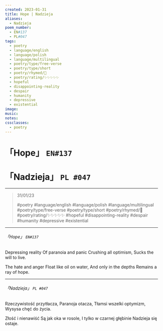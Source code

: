 ```yaml
---
created: 2023-01-31
title: Hope | Nadzieja
aliases:
  - Nadzieja
poem_number:
  - EN#137
  - PL#047
tags:
  - poetry
  - language/english
  - language/polish
  - language/multilingual
  - poetry/type/free-verse
  - poetry/type/short
  - poetry/rhymed/🔴
  - poetry/rating/✨✨✨✨✨
  - hopeful
  - disappointing-reality
  - despair
  - humanity
  - depressive
  - existential
image:
music:
notes:
cssclasses:
  - poetry
---
```

# 「Hope」 `EN#137`
# 「Nadzieja」 `PL #047`

---

> 31/01/23
> 
> #poetry 
> #language/english #language/polish #language/multilingual 
> #poetry/type/free-verse #poetry/type/short 
> #poetry/rhymed/🔴 
> #poetry/rating/✨✨✨✨✨ 
> #hopeful #disappointing-reality #despair #humanity #depressive #existential 

---

###### 「Hope」 `EN#137`
Depressing reality
Of paranoia and panic
Crushing all optimism,
Sucks the will to live.

The hate and anger
Float like oil on water,
And only in the depths
Remains a ray of hope.

---

###### 「Nadzieja」 `PL #047`
Rzeczywistość przytłacza,
Paranoja otacza,
Tłamsi wszelki optymizm,
Wysysa chęć do życia.

Złość i nienawiść
Są jak oka w rosole,
I tylko w czarnej głębinie
Nadzieja się ostaje.